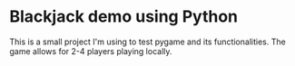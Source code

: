 # Blackjack demo using Python
This is a small project I'm using to test pygame and its functionalities.
The game allows for 2-4 players playing locally.
